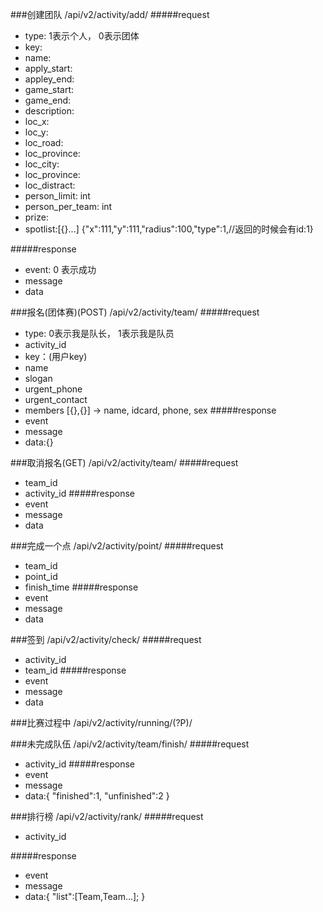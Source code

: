 ###创建团队
/api/v2/activity/add/
#####request
+ type: 1表示个人， 0表示团体
+ key:
+ name:
+ apply_start:
+ appley_end:
+ game_start:
+ game_end:
+ description:
+ loc_x:
+ loc_y:
+ loc_road:
+ loc_province:
+ loc_city:
+ loc_province:
+ loc_distract:
+ person_limit: int
+ person_per_team: int
+ prize:
+ spotlist:[{}...]
  {"x":111,"y":111,"radius":100,"type":1,//返回的时候会有id:1}

#####response
+ event: 0 表示成功
+ message
+ data


###报名(团体赛)(POST)
/api/v2/activity/team/
#####request
+ type: 0表示我是队长， 1表示我是队员
+ activity_id
+ key：(用户key)
+ name
+ slogan
+ urgent_phone
+ urgent_contact
+ members [{},{}] -> name, idcard, phone, sex
#####response
+ event
+ message
+ data:{}


###取消报名(GET)
/api/v2/activity/team/
#####request
+ team_id
+ activity_id
#####response
+ event
+ message
+ data

###完成一个点
/api/v2/activity/point/
#####request
+ team_id
+ point_id
+ finish_time
#####response
+ event
+ message
+ data


###签到
/api/v2/activity/check/
#####request
+ activity_id
+ team_id
#####response
+ event
+ message
+ data


###比赛过程中
/api/v2/activity/running/(?P<id>)/

###未完成队伍
/api/v2/activity/team/finish/
#####request
+ activity_id
#####response
+ event
+ message
+ data:{
  "finished":1,
  "unfinished":2
}

###排行榜
/api/v2/activity/rank/
#####request
+ activity_id

#####response
+ event
+ message
+ data:{
  "list":[Team,Team...];
}

